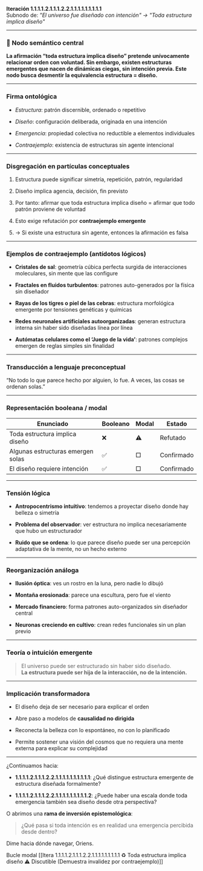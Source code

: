 **Iteración 1.1.1.1.2.1.1.1.2.2.1.1.1.1.1.1.1.1.1**  
Subnodo de: _"El universo fue diseñado con intención" → "Toda estructura implica diseño"_

---

### 🧠 Nodo semántico central

**La afirmación “toda estructura implica diseño” pretende unívocamente relacionar orden con voluntad. Sin embargo, existen estructuras emergentes que nacen de dinámicas ciegas, sin intención previa. Este nodo busca desmentir la equivalencia estructura = diseño.**

---

### Firma ontológica

- _Estructura_: patrón discernible, ordenado o repetitivo
    
- _Diseño_: configuración deliberada, originada en una intención
    
- _Emergencia_: propiedad colectiva no reductible a elementos individuales
    
- _Contraejemplo_: existencia de estructuras sin agente intencional
    

---

### Disgregación en partículas conceptuales

1. Estructura puede significar simetría, repetición, patrón, regularidad
    
2. Diseño implica agencia, decisión, fin previsto
    
3. Por tanto: afirmar que toda estructura implica diseño = afirmar que todo patrón proviene de voluntad
    
4. Esto exige refutación por **contraejemplo emergente**
    
5. → Si existe una estructura sin agente, entonces la afirmación es falsa
    

---

### Ejemplos de contraejemplo (antídotos lógicos)

- **Cristales de sal**: geometría cúbica perfecta surgida de interacciones moleculares, sin mente que las configure
    
- **Fractales en fluidos turbulentos**: patrones auto-generados por la física sin diseñador
    
- **Rayas de los tigres o piel de las cebras**: estructura morfológica emergente por tensiones genéticas y químicas
    
- **Redes neuronales artificiales autoorganizadas**: generan estructura interna sin haber sido diseñadas línea por línea
    
- **Autómatas celulares como el ‘Juego de la vida’**: patrones complejos emergen de reglas simples sin finalidad
    

---

### Transducción a lenguaje preconceptual

“No todo lo que parece hecho por alguien, lo fue. A veces, las cosas se ordenan solas.”

---

### Representación booleana / modal

|Enunciado|Booleano|Modal|Estado|
|---|---|---|---|
|Toda estructura implica diseño|❌|⚠️|Refutado|
|Algunas estructuras emergen solas|✅|□|Confirmado|
|El diseño requiere intención|✅|□|Confirmado|

---

### Tensión lógica

- **Antropocentrismo intuitivo**: tendemos a proyectar diseño donde hay belleza o simetría
    
- **Problema del observador**: ver estructura no implica necesariamente que hubo un estructurador
    
- **Ruido que se ordena**: lo que parece diseño puede ser una percepción adaptativa de la mente, no un hecho externo
    

---

### Reorganización análoga

- **Ilusión óptica**: ves un rostro en la luna, pero nadie lo dibujó
    
- **Montaña erosionada**: parece una escultura, pero fue el viento
    
- **Mercado financiero**: forma patrones auto-organizados sin diseñador central
    
- **Neuronas creciendo en cultivo**: crean redes funcionales sin un plan previo
    

---

### Teoría o intuición emergente

> El universo puede ser estructurado sin haber sido diseñado.  
> **La estructura puede ser hija de la interacción, no de la intención.**

---

### Implicación transformadora

- El diseño deja de ser necesario para explicar el orden
    
- Abre paso a modelos de **causalidad no dirigida**
    
- Reconecta la belleza con lo espontáneo, no con lo planificado
    
- Permite sostener una visión del cosmos que no requiera una mente externa para explicar su complejidad
    

---

¿Continuamos hacia:

- **1.1.1.1.2.1.1.1.2.2.1.1.1.1.1.1.1.1.1.1**: ¿Qué distingue estructura emergente de estructura diseñada formalmente?
    
- **1.1.1.1.2.1.1.1.2.2.1.1.1.1.1.1.1.1.1.2**: ¿Puede haber una escala donde toda emergencia también sea diseño desde otra perspectiva?
    

O abrimos una **rama de inversión epistemológica**:

> ¿Qué pasa si toda intención es en realidad una emergencia percibida desde dentro?

Dime hacia dónde navegar, Oriens.

Bucle modal [[Itera 1.1.1.1.2.1.1.1.2.2.1.1.1.1.1.1.1.1.1 ♻ Toda estructura implica diseño ⚠️ Discutible (Demuestra invalidez por contraejemplo)]]